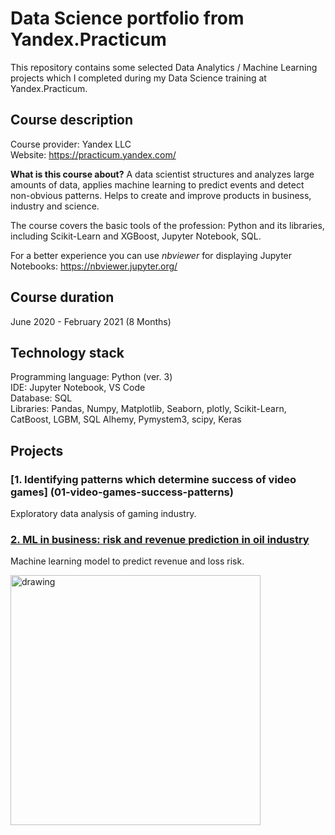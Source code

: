 # Data Science portfolio from Yandex.Practicum
This repository contains some selected Data Analytics / Machine Learning projects which I completed during my Data Science training at Yandex.Practicum.

## Course description
Course provider: Yandex LLC<br>
Website: https://practicum.yandex.com/<br>

**What is this course about?**
A data scientist structures and analyzes large amounts of data, applies machine learning to predict events and detect non-obvious patterns. Helps to create and improve products in business, industry and science.

The course covers the basic tools of the profession: Python and its libraries, including Scikit-Learn and XGBoost, Jupyter Notebook, SQL.

For a better experience you can use *nbviewer* for displaying Jupyter Notebooks: https://nbviewer.jupyter.org/


## Course duration
June 2020 - February 2021 (8 Months)

## Technology stack
Programming language: Python (ver. 3)<br>
IDE: Jupyter Notebook, VS Code<br>
Database: SQL<br>
Libraries: Pandas, Numpy, Matplotlib, Seaborn, plotly, Scikit-Learn, CatBoost, LGBM, SQL Alhemy, Pymystem3, scipy, Keras<br>



## Projects

### [1. Identifying patterns which determine success of video games] (01-video-games-success-patterns)
Exploratory data analysis of gaming industry.

### [2. ML in business: risk and revenue prediction in oil industry](02-profit-risk-prediction-oil-industry)
Machine learning model to predict revenue and loss risk.

<img src="https://www.standmatters.nl/web/mod_files/portfolio_intro/detail/1525170944more.jpg" alt="drawing" width="400"/>
